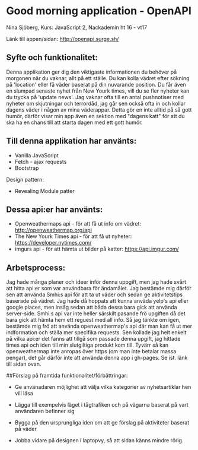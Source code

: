 # Good morning application - OpenAPI

Nina Sjöberg,
Kurs: JavaScript 2, Nackademin ht 16 - vt17

Länk till appen/sidan: http://openapi.surge.sh/

## Syfte och funktionalitet: 

Denna applikation ger dig den viktigaste informationen du behöver på morgonen när du vaknar, allt på ett ställe. Du kan kolla vädret efter sökning på 'location' eller få väder baserat på din nuvarande position. Du får även en slumpad senaste nyhet från New Yourk times, vill du se fler nyheter kan du trycka på 'update news'. Jag vaknar ofta till en antal pushnotiser med nyheter om skjutningar och terrordåd, jag går sen också ofta in och kollar dagens väder i någon av mina väderappar. Detta gör en inte alltid på så gott humör, därför visar min app även en sektion med "dagens katt" för att du ska ha en chans till att starta dagen med ett gott humör. 

## Till denna applikation har använts:

- Vanilla JavaScript
- Fetch - ajax requests
- Bootstrap 

Design pattern: 
- Revealing Module patter

## Dessa api:er har använts:

- Openweathermaps api - för att få ut info om vädret: http://openweathermap.org/api
- The New Yourk Times api -  för att få ut nyheter: https://developer.nytimes.com/
- imgurs api - för att hämta ut bilder på katter: https://api.imgur.com/

## Arbetsprocess:

Jag hade många planer och ideer inför denna uppgift, men jag hade svårt att hitta api:er som var användbara för ändamålet. Jag bestämde mig därför sen att använda Smhi:s api för att ta ut väder och sedan ge aktivitetstips baserade på vädret. Jag hade då hoppats att kunna anväda yelp's api eller google places, men insåg sedan att båda dessa bara gick att använda server-side. Smhi:s api var inte heller särskilt pasande frö upgiften då det bara gick att hämta hem ett reguest med all info. Så jag tänkte om igen, bestämde mig frö att använda openweathermap's api där man kan få ut mer indformation och ställa mer specifika requests. Sen kollade jag helt enkelt på vilka api:er det fanns att tillgå som passade denna upgift, jag hittade times api och iden till min slutgiltiga produkt kom till. Tyvärr så kan openweathermap inte anropas över https (om man inte betalar massa pengar), det går därför inte att använda denna app i gh-pages. Se ist. länk till sidan ovan. 


##Förslag på framtida funktionalitet/förbättringar:

- Ge använadaren möjlighet att välja vilka kategorier av nyhetsartiklar hen vill läsa
- Lägga till exempelvis läget i tågtrafiken och på vägarna baserat på vart användaren befinner sig
- Bygga på den ursprungliga iden om att ge förslag på aktiviteter baserat på väder

- Jobba vidare på designen i laptopvy, så att sidan känns mindre rörig. 

